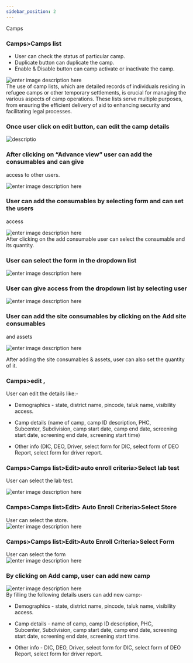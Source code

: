 ```yaml
---
sidebar_position: 2
---
```




Camps

### Camps>Camps list

- User can check the status of particular camp.
- Duplicate button can duplicate the camp.
- Enable & Disable button can camp activate or inactivate the camp.

![enter image description
here](https://res.cloudinary.com/teleopdassets/image/upload/v1716983644/Screenshot_2024-05-29_170353_tj21nb.png)  
The use of camp lists, which are detailed records of individuals residing in
refugee camps or other temporary settlements, is crucial for managing the
various aspects of camp operations. These lists serve multiple purposes, from
ensuring the efficient delivery of aid to enhancing security and facilitating
legal processes.

### Once user click on edit button, can edit the camp details

![
descriptio](https://res.cloudinary.com/teleopdassets/image/upload/v1717044167/Screenshot_2024-05-30_101154_lf1r93.png)

### After clicking on “Advance view” user can add the consumables and can give

access to other users.

![enter image description
here](https://res.cloudinary.com/teleopdassets/image/upload/v1718684437/Screenshot_2024-05-31_170228_cjerm8.png)

### User can add the consumables by selecting form and can set the users

access

![enter image description
here](https://res.cloudinary.com/teleopdassets/image/upload/v1718686356/1_j4k5rv.png)  
After clicking on the add consumable user can select the consumable and its
quantity.

### User can select the form in the dropdown list

![enter image description
here](https://res.cloudinary.com/teleopdassets/image/upload/v1718771593/2_dx4oik.png)

### User can give access from the dropdown list by selecting user

![enter image description
here](https://res.cloudinary.com/teleopdassets/image/upload/v1718772105/3_bske1u.png)

### User can add the site consumables by clicking on the Add site consumables

and assets

![enter image description
here](https://res.cloudinary.com/teleopdassets/image/upload/v1718772475/4_srwtu7.png)

After adding the site consumables & assets, user can also set the quantity of
it.

### Camps>edit ,

User can edit the details like:-

- Demographics - state, district name, pincode, taluk name, visibility access.
- Camp details (name of camp, camp ID description, PHC,  
  Subcenter, Subdivision, camp start date, camp end date, screening  
  start date, screening end date, screening start time)

- Other info (DIC, DEO, Driver, select form for DIC, select form of DEO Report, select form for driver report.

### Camps>Camps list>Edit>auto enroll criteria>Select lab test

User can select the lab test.

![enter image description
here](https://res.cloudinary.com/teleopdassets/image/upload/v1717052696/Screenshot_2024-05-30_123421_j745rx.png)

### Camps>Camps list>Edit> Auto Enroll Criteria>Select Store

User can select the store.  
![enter image description
here](https://res.cloudinary.com/teleopdassets/image/upload/v1717052847/Screenshot_2024-05-30_123629_hpd9yx.png)

### Camps>Camps list>Edit>Auto Enroll Criteria>Select Form

User can select the form  
![enter image description
here](https://res.cloudinary.com/teleopdassets/image/upload/v1717053416/Screenshot_2024-05-30_124520_gohnze.png)

### By clicking on Add camp, user can add new camp

![enter image description
here](https://res.cloudinary.com/teleopdassets/image/upload/v1717053987/Screenshot_2024-05-30_125538_dkdtsb.png)  
By filling the following details users can add new camp:-

- Demographics - state, district name, pincode, taluk name, visibility access.
- Camp details - name of camp, camp ID description, PHC,  
  Subcenter, Subdivision, camp start date, camp end date, screening  
  start date, screening end date, screening start time.

- Other info - DIC, DEO, Driver, select form for DIC, select form of DEO Report, select form for driver report.

